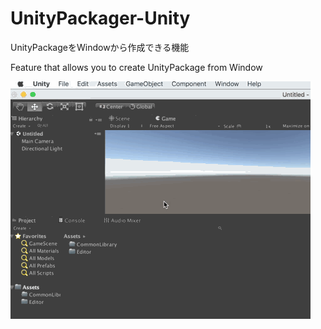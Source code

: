 # UnityPackager-Unity
UnityPackageをWindowから作成できる機能

Feature that allows you to create UnityPackage from Window

![Demo](https://github.com/VENIEGAMES/UnityPackager-Unity/blob/master/demo-unitypackager.gif "Demo")

